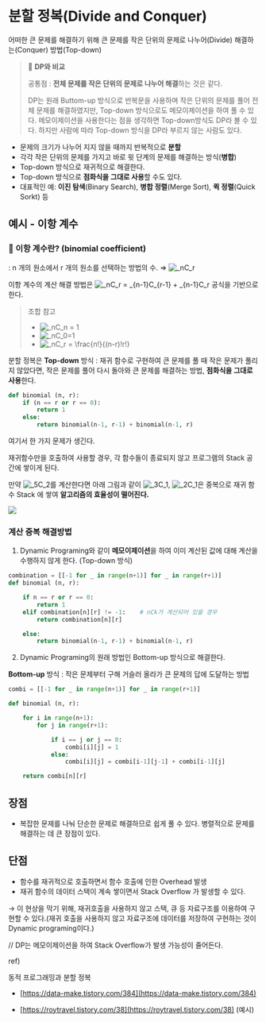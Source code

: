 # 분할 정복(Divide and Conquer)
어떠한 큰 문제를 해결하기 위해 큰 문제를 작은 단위의 문제로 나누어(Divide) 해결하는(Conquer) 방법(Top-down)

> 📎 **DP와 비교**
> 
> 공통점 : **전체 문제를 작은 단위의 문제로 나누어 해결**하는 것은 같다.
> 
> DP는 원래 Buttom-up 방식으로 반복문을 사용하며 작은 단위의 문제를 풀어 전체 문제를 해결하였지만,
> Top-down 방식으로도 메모이제이션을 하여 풀 수 있다.
> 메모이제이션을 사용한다는 점을 생각하면 Top-down방식도 DP라 볼 수 있다.
> 하지만 사람에 따라 Top-down 방식을 DP라 부르지 않는 사람도 있다.

- 문제의 크기가 나누어 지지 않을 때까지 반복적으로 **분할**
- 각각 작은 단위의 문제를 가지고 바로 윗 단계의 문제를 해결하는 방식(**병합**)
- Top-down 방식으로 재귀적으로 해결한다.
- Top-down 방식으로 **점화식을 그대로 사용**할 수도 있다.
- 대표적인 예: **이진 탐색**(Binary Search), **병합 정렬**(Merge Sort), **퀵 정렬**(Quick Sorkt) 등

## 예시 - 이항 계수

### 📕 이항 계수란? (binomial coefficient)

: n 개의 원소에서 r 개의 원소를 선택하는 방법의 수. ⇒ ![$_nC_r$](https://github.com/triflingness/CSnCT-Study/blob/1145d73519d186b45f7cf7a2772d00c7dfc91942/Algorithm/imgs/DivideAndConquer/nCr.gif)

이항 계수의 계산 해결 방법은  ![$_nC_r = _{n-1}C_{r-1} + _{n-1}C_r$](https://github.com/triflingness/CSnCT-Study/blob/1145d73519d186b45f7cf7a2772d00c7dfc91942/Algorithm/imgs/DivideAndConquer/n-1Cr.gif) 공식을 기반으로 한다.

> 조합 참고
> - ![$_nC_n = 1$](https://github.com/triflingness/CSnCT-Study/blob/1145d73519d186b45f7cf7a2772d00c7dfc91942/Algorithm/imgs/DivideAndConquer/nCn.gif)
> - ![$_nC_0=1$](https://github.com/triflingness/CSnCT-Study/blob/1145d73519d186b45f7cf7a2772d00c7dfc91942/Algorithm/imgs/DivideAndConquer/nC0.gif)
> - ![$_nC_r = \frac{n!}{(n-r)!r!}$](https://github.com/triflingness/CSnCT-Study/blob/1145d73519d186b45f7cf7a2772d00c7dfc91942/Algorithm/imgs/DivideAndConquer/nCr=.gif)

분할 정복은 **Top-down** 방식 : 재귀 함수로 구현하여 큰 문제를 풀 때 작은 문제가 풀리지 않았다면, 작은 문제를 풀어 다시 돌아와 큰 문제를 해결하는 방법, **점화식을 그대로 사용**한다.

```python
def binomial (n, r):
	if (n == r or r == 0):
		return 1
	else:
		return binomial(n-1, r-1) + binomial(n-1, r)
```

여기서 한 가지 문제가 생긴다. 

재귀함수만을 호출하여 사용할 경우, 각 함수들이 종료되지 않고 프로그램의 Stack 공간에 쌓이게 된다.

만약 ![$_5C_2$](https://github.com/triflingness/CSnCT-Study/blob/1145d73519d186b45f7cf7a2772d00c7dfc91942/Algorithm/imgs/DivideAndConquer/5C2.gif)를 계산한다면 아래 그림과 같이 ![$_3C_1$](https://github.com/triflingness/CSnCT-Study/blob/1145d73519d186b45f7cf7a2772d00c7dfc91942/Algorithm/imgs/DivideAndConquer/3C1.gif), ![$_2C_1$](https://github.com/triflingness/CSnCT-Study/blob/1145d73519d186b45f7cf7a2772d00c7dfc91942/Algorithm/imgs/DivideAndConquer/2C1.gif)은 중복으로 재귀 함수 Stack 에 쌓여 **알고리즘의 효율성이 떨어진다.**

<p>
  <img src="https://github.com/triflingness/CSnCT-Study/blob/1bee8c2185e074dbfaf013481516242686ded430/Algorithm/imgs/DivideAndConquer/5C2.png">
</p>

### 계산 중복 해결방법

1. Dynamic Programing와 같이 **메모이제이션**을 하여 이미 계산된 값에 대해 계산을 수행하지 않게 한다. (Top-down 방식)

```python
combination = [[-1 for _ in range(n+1)] for _ in range(r+1)]
def binomial (n, r):

	if n == r or r == 0:
		return 1
	elif combination[n][r] != -1:    # nCk가 계산되어 있을 경우
		return combination[n][r]

	else:
		return binomial(n-1, r-1) + binomial(n-1, r)
```

2. Dynamic Programing의 원래 방법인 Bottom-up 방식으로 해결한다.

**Bottom-up** 방식 : 작은 문제부터 구해 거슬러 올라가 큰 문제의 답에 도달하는 방법

```python
combi = [[-1 for _ in range(n+1)] for _ in range(r+1)]

def binomial (n, r):

	for i in range(n+1):
		for j in range(r+1):

			if i == j or j == 0:
				combi[i][j] = 1
			else:
				combi[i][j] = combi[i-1][j-1] + combi[i-1][j]

	return combi[n][r]

```

## 장점

- 복잡한 문제를 나눠 단순한 문제로 해결하므로 쉽게 풀 수 있다. 병렬적으로 문제를 해결하는 데 큰 장점이 있다.

## 단점

- 함수를 재귀적으로 호출하면서 함수 호출에 인한 Overhead 발생
- 재귀 함수의 데이터 스택이 계속 쌓이면서 Stack Overflow 가 발생할 수 있다.

→ 이 현상을 막기 위해, 재귀호출을 사용하지 않고 스택, 큐 등 자료구조를 이용하여 구현할 수 있다.(재귀 호출을 사용하지 않고 자료구조에 데이터를 저장하여 구현하는 것이 Dynamic programing이다.)

// DP는 메모이제이션을 하여 Stack Overflow가 발생 가능성이 줄어든다.

ref)

동적 프로그래밍과 분할 정복 

- [https://data-make.tistory.com/384](https://data-make.tistory.com/384)

- [https://roytravel.tistory.com/38](https://roytravel.tistory.com/38) (예시)
